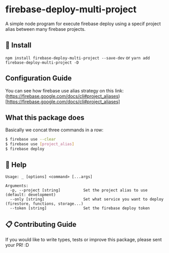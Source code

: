 # firebase-deploy-multi-project

A simple node program for execute firebase deploy using a specif project alias between many firebase projects.

## 💾 Install 

`npm install firebase-deploy-multi-project --save-dev` or `yarn add firebase-deploy-multi-project -D`


## Configuration Guide
You can see how firebase use alias strategy on this link: (https://firebase.google.com/docs/cli#project_aliases)[https://firebase.google.com/docs/cli#project_aliases]


## What this package does
Basically we concat three commands in a row:
```sh
$ firebase use --clear
$ firebase use [project_alias]
$ firebase deploy
```


## 📜 Help

```text
Usage: _ [options] <command> [...args]

Arguments:
  -p, --project [string]          Set the project alias to use (default: development)
  --only [string]                 Set what service you want to deploy (firestore, functions, storage...)
  --token [string]                Set the firebase deploy token
```

## 📋 Contributing Guide

If you would like to write types, tests or improve this package, please sent your PR! :D  

